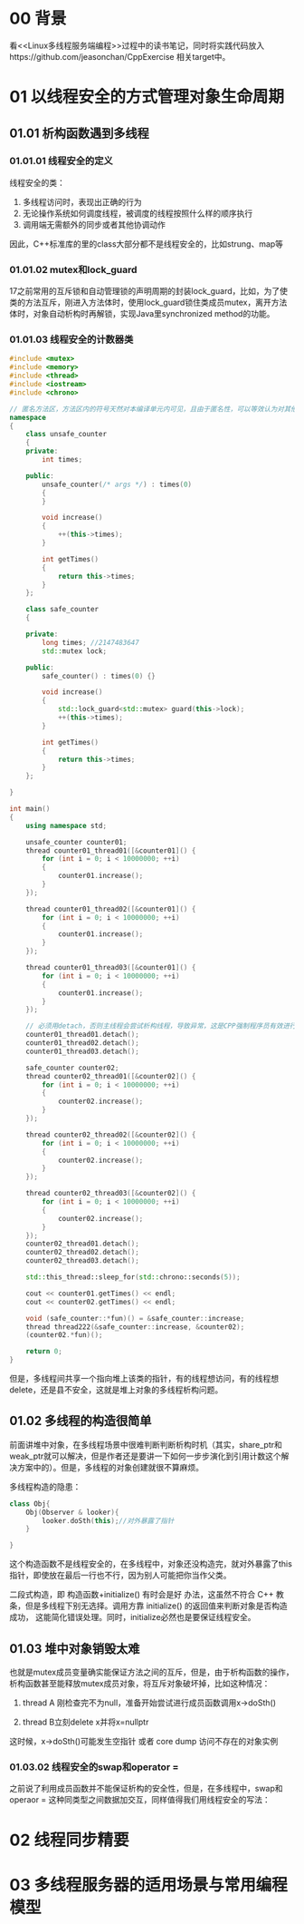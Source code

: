 # 00 背景
看\<\<Linux多线程服务端编程\>\>过程中的读书笔记，同时将实践代码放入https://github.com/jeasonchan/CppExercise 相关target中。


# 01 以线程安全的方式管理对象生命周期

## 01.01 析构函数遇到多线程

### 01.01.01 线程安全的定义
线程安全的类：

1. 多线程访问时，表现出正确的行为
2. 无论操作系统如何调度线程，被调度的线程按照什么样的顺序执行
3. 调用端无需额外的同步或者其他协调动作

因此，C++标准库的里的class大部分都不是线程安全的，比如strung、map等

### 01.01.02 mutex和lock_guard
17之前常用的互斥锁和自动管理锁的声明周期的封装lock_guard，比如，为了使类的方法互斥，刚进入方法体时，使用lock_guard锁住类成员mutex，离开方法体时，对象自动析构时再解锁，实现Java里synchronized method的功能。



### 01.01.03 线程安全的计数器类

```cpp
#include <mutex>
#include <memory>
#include <thread>
#include <iostream>
#include <chrono>

// 匿名方法区，方法区内的符号天然对本编译单元内可见，且由于匿名性，可以等效认为对其他编译单元不可见
namespace
{
    class unsafe_counter
    {
    private:
        int times;

    public:
        unsafe_counter(/* args */) : times(0)
        {
        }

        void increase()
        {
            ++(this->times);
        }

        int getTimes()
        {
            return this->times;
        }
    };

    class safe_counter
    {

    private:
        long times; //2147483647
        std::mutex lock;

    public:
        safe_counter() : times(0) {}

        void increase()
        {
            std::lock_guard<std::mutex> guard(this->lock);
            ++(this->times);
        }

        int getTimes()
        {
            return this->times;
        }
    };

}

int main()
{
    using namespace std;

    unsafe_counter counter01;
    thread counter01_thread01([&counter01]() {
        for (int i = 0; i < 10000000; ++i)
        {
            counter01.increase();
        }
    });

    thread counter01_thread02([&counter01]() {
        for (int i = 0; i < 10000000; ++i)
        {
            counter01.increase();
        }
    });

    thread counter01_thread03([&counter01]() {
        for (int i = 0; i < 10000000; ++i)
        {
            counter01.increase();
        }
    });

    // 必须用detach，否则主线程会尝试析构线程，导致异常，这是CPP强制程序员有效进行资源管理
    counter01_thread01.detach();
    counter01_thread02.detach();
    counter01_thread03.detach();

    safe_counter counter02;
    thread counter02_thread01([&counter02]() {
        for (int i = 0; i < 10000000; ++i)
        {
            counter02.increase();
        }
    });

    thread counter02_thread02([&counter02]() {
        for (int i = 0; i < 10000000; ++i)
        {
            counter02.increase();
        }
    });

    thread counter02_thread03([&counter02]() {
        for (int i = 0; i < 10000000; ++i)
        {
            counter02.increase();
        }
    });
    counter02_thread01.detach();
    counter02_thread02.detach();
    counter02_thread03.detach();

    std::this_thread::sleep_for(std::chrono::seconds(5));

    cout << counter01.getTimes() << endl;
    cout << counter02.getTimes() << endl;

    void (safe_counter::*fun)() = &safe_counter::increase;
    thread thread222(&safe_counter::increase, &counter02);
    (counter02.*fun)();

    return 0;
}

```

但是，多线程间共享一个指向堆上该类的指针，有的线程想访问，有的线程想delete，还是县不安全，这就是堆上对象的多线程析构问题。


## 01.02 多线程的构造很简单
前面讲堆中对象，在多线程场景中很难判断判断析构时机（其实，share_ptr和weak_ptr就可以解决，但是作者还是要讲一下如何一步步演化到引用计数这个解决方案中的）。但是，多线程的对象创建就很不算麻烦。

多线程构造的隐患：

```cpp
class Obj{
    Obj(Observer & looker){
        looker.doSth(this);//对外暴露了指针
    }

}

```
这个构造函数不是线程安全的，在多线程中，对象还没构造完，就对外暴露了this指针，即使放在最后一行也不行，因为别人可能把你当作父类。

二段式构造，即 构造函数+initialize() 有时会是好 办法，这虽然不符合 C++ 教条，但是多线程下别无选择。调用方靠 initialize() 的返回值来判断对象是否构造成功， 这能简化错误处理。同时，initialize必然也是要保证线程安全。


## 01.03 堆中对象销毁太难
也就是mutex成员变量确实能保证方法之间的互斥，但是，由于析构函数的操作，析构函数甚至能释放mutex成员对象，将互斥对象破坏掉，比如这种情况：

1. thread A 刚检查完不为null，准备开始尝试进行成员函数调用x->doSth()

2. thread B立刻delete x并将x=nullptr

这时候，x->doSth()可能发生空指针 或者 core dump 访问不存在的对象实例


### 01.03.02 线程安全的swap和operator =
之前说了利用成员函数并不能保证析构的安全性，但是，在多线程中，swap和operaor = 这种同类型之间数据加交互，同样值得我们用线程安全的写法：






# 02 线程同步精要




# 03 多线程服务器的适用场景与常用编程模型